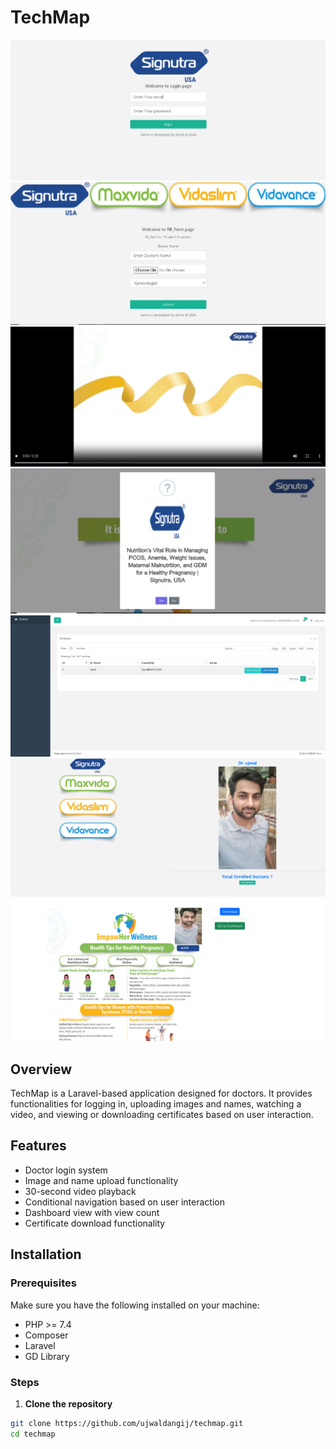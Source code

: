 # TechMap

![TechMap login](public/git/login.png)
![TechMap upload](public/git/upload.png)
![TechMap videoimg](public/git/videoimg.png)
![TechMap alert](public/git/alert.png)
![TechMap dashboard](public/git/dashboard.png)
![TechMap doctorimg](public/git/doctorimg.png)
![TechMap downloadcertificatepage](public/git/downloadcertificatepage.png)

## Overview

TechMap is a Laravel-based application designed for doctors. It provides functionalities for logging in, uploading images and names, watching a video, and viewing or downloading certificates based on user interaction.

## Features

- Doctor login system
- Image and name upload functionality
- 30-second video playback
- Conditional navigation based on user interaction
- Dashboard view with view count
- Certificate download functionality

## Installation

### Prerequisites

Make sure you have the following installed on your machine:

- PHP >= 7.4
- Composer
- Laravel
- GD Library

### Steps

1. **Clone the repository**

```bash
git clone https://github.com/ujwaldangij/techmap.git
cd techmap
